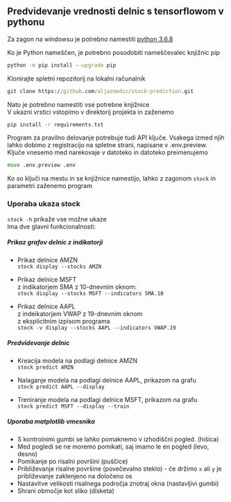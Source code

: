 ## Predvidevanje vrednosti delnic s tensorflowom v pythonu

Za zagon na windowsu je potrebno namestiti
[python 3.6.8](https://www.python.org/downloads/release/python-368/)


Ko je Python nameščen, je potrebno posodobiti nameščevalec knjižnic pip
```cmd
python -m pip install --upgrade pip
```
Klonirajte spletni repozitorij na lokalni računalnik
```cmd
git clone https://github.com/aljazmedic/stock-prediction.git
```
Nato je potrebno namestiti vse potrebne knjižnice<br>
V ukazni vrstici vstopimo v direktorij projekta in zaženemo
```cmd
pip install -r requirements.txt
```
Program za pravilno delovanje potrebuje tudi API ključe. Vsakega izmed njih lahko dobimo z registracijo na spletne strani, napisane v .env.preview.
Ključe vnesemo med narekovaje v datoteko in datoteko preimenujemo
```cmd
move .env.preview .env
``` 

Ko so ključi na mestu in se knjižnice namestijo, lahko z zagonom
`stock` in parametri zaženemo program

### Uporaba ukaza stock
`stock -h` prikaže vse možne ukaze<br>
Ima dve glavni funkcionalnosti:
##### Prikaz grafov delnic z indikatorji

  - Prikaz delnice AMZN<br>
	`stock display --stocks AMZN`

  - Prikaz delnice MSFT <br>z indikatorjem SMA z 10-dnevnim oknom:<br>
	`stock display --stocks MSFT --indicators SMA.10`
	
  - Prikaz delnice AAPL <br>z indeikatorjem VWAP z 19-dnevnim oknom <br>z eksplicitnim izpisom programa<br>
	`stock -v display --stocks AAPL --indicators VWAP.19`
##### Predvidevanje delnic

  - Kreacija modela na podlagi delnice AMZN<br>
	`stock predict AMZN`

  - Nalaganje modela na podlagi delnice AAPL, prikazom na grafu<br>
	`stock predict AAPL --display`
	
  - Treniranje modela na podlagi delnice MSFT, prikazom na grafu <br>
	`stock predict MSFT --display --train`

##### Uporaba matplotlib vmesnika
* S kontrolnimi gumbi se lahko pomaknemo v izhodiščni pogled. (hišica)
* Med pogledi se ne moremo pomikati, saj imamo le en pogled (levo, desno)
* Pomikanje po risalni površini (puščice)
* Približevanje risalne površine (povečevalno steklo) - če držimo `x` ali `y` je približevanje zaklenjeno na določeno os
* Nastavitve velikosti risalnega področja znotraj okna (nastavljivi gumbi)
* Shrani območje kot sliko (disketa)
